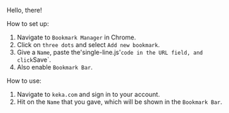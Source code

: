 Hello, there!

How to set up:
  1. Navigate to `Bookmark Manager` in Chrome.
  2. Click on `three dots` and select `Add new bookmark`.
  3. Give a `Name`, paste the'single-line.js'` code in the URL field, and click `Save`.
  4. Also enable `Bookmark Bar`.

How to use:
  1. Navigate to `keka.com` and sign in to your account.
  2. Hit on the `Name` that you gave, which will be shown in the `Bookmark Bar`.
